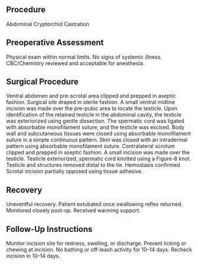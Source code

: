 ## Procedure
Abdominal Cryptorchid Castration

## Preoperative Assessment
Physical exam within normal limits. No signs of systemic illness. CBC/Chemistry reviewed and acceptable for anesthesia.

## Surgical Procedure
Ventral abdomen and pre-scrotal area clipped and prepped in aseptic fashion. Surgical site draped in sterile fashion. A small ventral midline incision was made over the pre-pubic area to locate the testicle. Upon identification of the retained testicle in the abdominal cavity, the testicle was exteriorized using gentle dissection. The spermatic cord was ligated with absorbable monofilament suture, and the testicle was excised. Body wall and subcutaneous tissues were closed using absorbable monofilament suture in a simple continuous pattern. Skin was closed with an intradermal pattern using absorbable monofilament suture. Contralateral scrotum clipped and prepped in aseptic fashion. A small incision was made over the testicle. Testicle exteriorized, spermatic cord knotted using a Figure-8 knot. Testicle and structures removed distal to the tie. Hemostasis confirmed. Scrotal incision partially opposed using tissue adhesive.

## Recovery
Uneventful recovery. Patient extubated once swallowing reflex returned. Monitored closely post-op. Received warming support.

## Follow-Up Instructions
Monitor incision site for redness, swelling, or discharge. Prevent licking or chewing at incision. No bathing or off-leash activity for 10–14 days. Recheck incision in 10–14 days.
